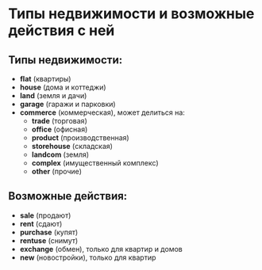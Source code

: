 # Типы недвижимости и возможные действия с ней #

## Типы недвижимости: ##
  * **flat** (квартиры)
  * **house** (дома и коттеджи)
  * **land** (земля и дачи)
  * **garage** (гаражи и парковки)
  * **commerce** (коммерческая), может делиться на:
    * **trade** (торговая)
    * **office** (офисная)
    * **product** (производственная)
    * **storehouse** (складская)
    * **landcom** (земля)
    * **complex** (имущественный комплекс)
    * **other** (прочие)

## Возможные действия: ##
  * **sale** (продают)
  * **rent** (сдают)
  * **purchase** (купят)
  * **rentuse** (снимут)
  * **exchange** (обмен), только для квартир и домов
  * **new** (новостройки), только для квартир